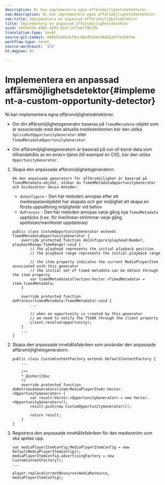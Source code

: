 ```yaml
---
description: Ni kan implementera egna affärsmöjlighetsdetektorer.
seo-description: Ni kan implementera egna affärsmöjlighetsdetektorer.
seo-title: Implementera en anpassad affärsmöjlighetsdetektor
title: Implementera en anpassad affärsmöjlighetsdetektor
uuid: 18fb431b-4585-4293-92a7-b77ab7f9b7db
translation-type: tm+mt
source-git-commit: 040655d8ba5f91c98ed0584c08db226ffe1e0f4e
workflow-type: tm+mt
source-wordcount: '172'
ht-degree: 0%

---
```



# Implementera en anpassad affärsmöjlighetsdetektor{#implement-a-custom-opportunity-detector}

Ni kan implementera egna affärsmöjlighetsdetektorer.

* Om din affärsmöjlighetsgenerator baseras på `TimedMetadata`-objekt som är associerade med den aktuella medieströmmen bör den utöka `SpliceOutOpportunityGenerator` eller `TimedMetadataOpportunityGenerator`.

* Om affärsmöjlighetsgeneratorn är baserad på out-of-band-data som tillhandahålls av en extern tjänst (till exempel en CIS), bör den utöka `OpportunityGenerator`.

1. Skapa den anpassade affärsmöjlighetsgeneratorn.

       Om den anpassade generatorn för affärsmöjlighet är baserad på TimedMetadata-objekt, utökar du TimedMetadataOpportunityGenerator och åsidosätter dessa metoder:
   
   * `doConfigure` - Den här metoden anropas efter att mediespelarobjektet har skapats och ger möjlighet att skapa en första uppsättning möjligheter vid behov
   * `doProcess` - Den här metoden anropas varje gång nya  `TimedMetadata` upptäcks (t.ex. för live/linear-strömmar varje gång spellistan/manifestet uppdateras)

   ```
   public class CustomOpportunityGenerator extends TimedMetadataOpportunityGenerator { 
       override protected function doConfigure(playhead:Number, playbackRange:TimeRange):void { 
           // the playhead represents the initial playback position 
           // the playback range represents the initial playback range 
   
           // the item property indicates the current MediaPlayerItem associated with this generator 
           // the initial set of timed metadata can be obtain through the item property 
           var timedMetadataCollection:Vector.<TimedMetadata> = item.timedMetadata; 
       } 
   
       override protected function doProcess(timedMetadata:TimedMetadata):void { 
           ... 
   
           // when an opportunity is created by this generator 
           // we need to notify the TVSDK through the client property 
           client.resolve(opportunity); 
       }  
       ... 
   }
   ```

1. Skapa den anpassade innehållsfabriken som använder den anpassade affärsmöjlighetsgeneratorn.

   ```
   public class CustomContentFactory extends DefaultContentFactory { 
       ... 
   
       /** 
       * @inheritDoc 
       */ 
       override protected function doRetrieveGenerators(item:MediaPlayerItem):Vector.<OpportunityGenerator> { 
           var result:Vector.<OpportunityGenerator> = new Vector.<OpportunityGenerator>(); 
           result.push(new CustomOpportunityGenerator()); 
   
           return result; 
       } 
   }
   ```

1. Registrera den anpassade innehållsfabriken för den medieström som ska spelas upp.

   ```
   var mediaPlayerItemConfig:MediaPlayerItemConfig = new DefaultMediaPlayerItemConfig(); 
   mediaPlayerItemConfig.advertisingFactory = new CustomContentFactory(); 
   ... 
   
   player.replaceCurrentResource(mediaResource, mediaPlayerItemConfig);
   ```

